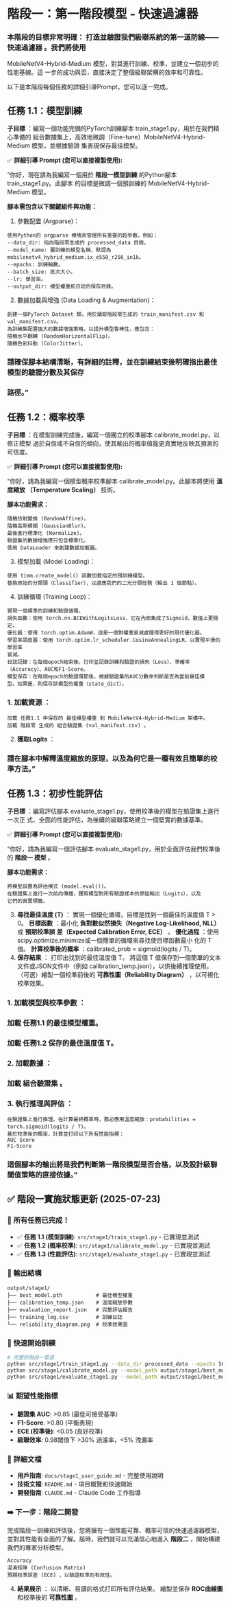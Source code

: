 # 階段一：第一階段模型 - 快速過濾器

### 本階段的目標非常明確： 打造並驗證我們級聯系統的第一道防線——快速過濾器 。我們將使用

MobileNetV4-Hybrid-Medium 模型，對其進行訓練、校準，並建立一個初步的性能基線。這
一步的成功與否，直接決定了整個級聯架構的效率和可靠性。

以下是本階段每個任務的詳細引導Prompt，您可以逐一完成。

## 任務 1.1：模型訓練

**子目標** ：編寫一個功能完備的PyTorch訓練腳本 train_stage1.py，用於在我們精心準備的
組合數據集上，高效地微調（Fine-tune）MobileNetV4-Hybrid-Medium 模型，並根據驗證
集表現保存最佳模型。

✅ **詳細引導 Prompt (您可以直接複製使用):**

“你好，現在請為我編寫一個用於 **階段一模型訓練** 的Python腳本 train_stage1.py。此腳本
的目標是微調一個預訓練的 MobileNetV4-Hybrid-Medium 模型。

**腳本需包含以下關鍵組件與功能：**

1. 參數配置 (Argparse)：

```
使用Python的 argparse 模塊來管理所有重要的超參數，例如：
--data_dir: 指向階段零生成的 processed_data 目錄。
--model_name: 要訓練的模型名稱，默認為
mobilenetv4_hybrid_medium.ix_e550_r256_in1k。
--epochs: 訓練輪數。
--batch_size: 批次大小。
--lr: 學習率。
--output_dir: 模型權重和日誌的保存目錄。
```
2. 數據加載與增強 (Data Loading & Augmentation)：

```
創建一個PyTorch Dataset 類，用於讀取階段零生成的 train_manifest.csv 和
val_manifest.csv。
為訓練集配置強大的數據增強策略，以提升模型魯棒性，應包含：
隨機水平翻轉 (RandomHorizontalFlip)。
隨機色彩抖動 (ColorJitter)。
```

### 請確保腳本結構清晰，有詳細的註釋，並在訓練結束後明確指出最佳模型的驗證分數及其保存

### 路徑。”

## 任務 1.2：概率校準

**子目標** ：在模型訓練完成後，編寫一個獨立的校準腳本 calibrate_model.py，以修正模型
過於自信或不自信的傾向，使其輸出的概率值能更真實地反映其預測的可信度。

✅ **詳細引導 Prompt (您可以直接複製使用):**

“你好，請為我編寫一個模型概率校準腳本 calibrate_model.py。此腳本將使用 **溫度縮放
（Temperature Scaling）** 技術。

**腳本功能需求：**

```
隨機仿射變換 (RandomAffine)。
隨機高斯模糊 (GaussianBlur)。
最後進行標準化 (Normalize)。
驗證集的數據增強應只包含標準化。
使用 DataLoader 來創建數據加載器。
```
3. 模型加載 (Model Loading)：

```
使用 timm.create_model() 函數加載指定的預訓練模型。
替換原始的分類頭（Classifier），以適應我們的二元分類任務（輸出 1 個節點）。
```
4. 訓練循環 (Training Loop)：

```
實現一個標準的訓練和驗證循環。
損失函數：使用 torch.nn.BCEWithLogitsLoss，它在內部集成了Sigmoid，數值上更穩
定。
優化器：使用 torch.optim.AdamW，這是一個對權重衰減處理得更好的現代優化器。
學習率調度器：使用 torch.optim.lr_scheduler.CosineAnnealingLR，以實現平滑的學習率
衰減。
日誌記錄：在每個epoch結束後，打印並記錄訓練和驗證的損失（Loss）、準確率
（Accuracy）、AUC和F1-Score。
模型保存：在每個epoch的驗證環節後，根據驗證集的AUC分數來判斷是否為當前最佳模
型。如果是，則保存該模型的權重（state_dict）。
```
### 1. 加載資源 ：

```
加載 任務1.1 中保存的 最佳模型權重 到 MobileNetV4-Hybrid-Medium 架構中。
加載 階段零 生成的 組合驗證集 (val_manifest.csv) 。
```
2. **獲取Logits** ：


### 請在腳本中解釋溫度縮放的原理，以及為何它是一種有效且簡單的校準方法。”

## 任務 1.3：初步性能評估

**子目標** ：編寫評估腳本 evaluate_stage1.py，使用校準後的模型在驗證集上進行一次正
式、全面的性能評估，為後續的級聯策略建立一個堅實的數據基準。

✅ **詳細引導 Prompt (您可以直接複製使用):**

“你好，請為我編寫一個評估腳本 evaluate_stage1.py，用於全面評估我們校準後的 **階段一
模型** 。

**腳本功能需求：**

```
將模型設置為評估模式 (model.eval())。
在驗證集上進行一次前向傳播，獲取模型對所有驗證樣本的原始輸出（Logits），以及
它們的真實標籤。
```
3. **尋找最佳溫度 (T)** ：
    實現一個優化循環，目標是找到一個最佳的溫度值 T > 0。
    **目標函數** ：最小化 **負對數似然損失（Negative Log-Likelihood, NLL）** 或 **預期校準誤**
    **差（Expected Calibration Error, ECE）** 。
    **優化過程** ：使用scipy.optimize.minimize或一個簡單的循環來尋找使目標函數最小
    化的 T 值。
    **計算校準後的概率** ：calibrated_prob = sigmoid(logits / T)。
4. **保存結果** ：
    打印出找到的最佳溫度值 T。
    將這個 T 值保存到一個簡單的文本文件或JSON文件中（例如
       calibration_temp.json），以供後續推理使用。
    （可選）繪製一個校準前後的 **可靠性圖（Reliability Diagram）** ，以可視化校準效果。

### 1. 加載模型與校準參數 ：

### 加載 任務1.1 的最佳模型權重。

### 加載 任務1.2 保存的最佳溫度值 T。

### 2. 加載數據 ：

### 加載 組合驗證集 。

### 3. 執行推理與評估 ：

```
在驗證集上進行推理。在計算最終概率時，務必應用溫度縮放：probabilities =
torch.sigmoid(logits / T)。
基於校準後的概率，計算並打印以下所有性能指標：
AUC Score
F1-Score
```

### 這個腳本的輸出將是我們判斷第一階段模型是否合格，以及設計級聯閾值策略的直接依據。”

## ✅ 階段一實施狀態更新 (2025-07-23)

### 🎉 **所有任務已完成！**

- ✅ **任務 1.1 (模型訓練)**: `src/stage1/train_stage1.py` - 已實現並測試
- ✅ **任務 1.2 (概率校準)**: `src/stage1/calibrate_model.py` - 已實現並測試  
- ✅ **任務 1.3 (性能評估)**: `src/stage1/evaluate_stage1.py` - 已實現並測試

### 📁 輸出結構
```
output/stage1/
├── best_model.pth           # 最佳模型權重
├── calibration_temp.json    # 溫度縮放參數
├── evaluation_report.json   # 完整評估報告
├── training_log.csv         # 訓練日誌
└── reliability_diagram.png  # 校準效果圖
```

### 🚀 快速開始訓練
```bash
# 完整的階段一管道
python src/stage1/train_stage1.py --data_dir processed_data --epochs 50 --batch_size 32
python src/stage1/calibrate_model.py --model_path output/stage1/best_model.pth --data_dir processed_data
python src/stage1/evaluate_stage1.py --model_path output/stage1/best_model.pth --temp_file output/stage1/calibration_temp.json
```

### 📊 期望性能指標
- **驗證集 AUC**: >0.85 (最低可接受基準)
- **F1-Score**: >0.80 (平衡表現)  
- **ECE (校準後)**: <0.05 (良好校準)
- **級聯效率**: 0.98閾值下 >30% 過濾率，<5% 洩漏率

### 📖 詳細文檔
- **用戶指南**: `docs/stage1_user_guide.md` - 完整使用說明
- **技術文檔**: `README.md` - 項目概覽和快速開始
- **開發指南**: `CLAUDE.md` - Claude Code 工作指導

### ➡️ 下一步：階段二開發
完成階段一訓練和評估後，您將擁有一個性能可靠、概率可信的快速過濾器模型，並對其性能有全面的了解。屆時，我們就可以充滿信心地進入 **階段二** ，開始構建我們的專家分析模型。

```
Accuracy
混淆矩陣 (Confusion Matrix)
預期校準誤差 (ECE) ，以驗證校準的有效性。
```
4. **結果展示** ：
    以清晰、易讀的格式打印所有評估結果。
    繪製並保存 **ROC曲線圖** 和校準後的 **可靠性圖** 。


